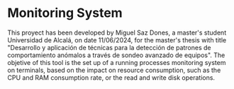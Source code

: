 # Monitoring System
This proyect has been developed by Miguel Saz Dones, a master's student Universidad de Alcalá, on date 11/06/2024, for the master's thesis with title "Desarrollo y aplicación de técnicas para la detección de patrones
de comportamiento anómalos a través de sondeo avanzado de equipos". The objetive of this tool is the set up of a running processes monitoring system on terminals, based on the impact on resource consumption, such as the CPU and RAM consumption rate, 
or the read and write disk operations.
